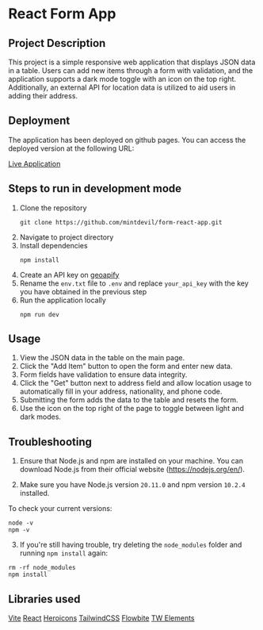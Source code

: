 # React Form App

## Project Description
This project is a simple responsive web application that displays JSON data in a table. Users can add new items through a form with validation, and the application supports a dark mode toggle with an icon on the top right. Additionally, an external API for location data is utilized to aid users in adding their address.

## Deployment
The application has been deployed on github pages. You can access the deployed version at the following URL:

[Live Application](https://mintdevil.github.io/form-react-app/)

## Steps to run in development mode
1. Clone the repository
   ```
   git clone https://github.com/mintdevil/form-react-app.git
   ```
2. Navigate to project directory
3. Install dependencies
   ```
   npm install
   ```
4. Create an API key on [geoapify](https://apidocs.geoapify.com/)
5. Rename the `env.txt` file to `.env` and replace `your_api_key` with the key you have obtained in the previous step
6. Run the application locally
   ```
   npm run dev
   ```

## Usage
1. View the JSON data in the table on the main page.
2. Click the "Add Item" button to open the form and enter new data.
3. Form fields have validation to ensure data integrity.
4. Click the "Get" button next to address field and allow location usage to automatically fill in your address, nationality, and phone code. 
5. Submitting the form adds the data to the table and resets the form.
6. Use the icon on the top right of the page to toggle between light and dark modes.

## Troubleshooting
1. Ensure that Node.js and npm are installed on your machine. You can download Node.js from their official website (https://nodejs.org/en/).
   
2. Make sure you have Node.js version `20.11.0` and npm version `10.2.4` installed. 

To check your current versions:
```
node -v
npm -v
```

3. If you're still having trouble, try deleting the `node_modules` folder and running `npm install` again:
```
rm -rf node_modules
npm install
```

## Libraries used
[Vite](https://vitejs.dev/)
[React](https://react.dev/)
[Heroicons](https://heroicons.com/)
[TailwindCSS](https://tailwindcss.com/)
[Flowbite](https://flowbite.com/)
[TW Elements](https://tw-elements.com/)

